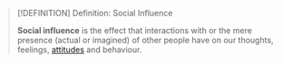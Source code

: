 >[!DEFINITION] Definition: Social Influence
>
>**Social influence** is the effect that interactions with or the mere presence (actual or imagined) of other people have on our thoughts, feelings, [attitudes](../Social%20Perception/Attitudes/Attitude.md) and behaviour.
>
